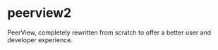 # peerview2
PeerView, completely rewritten from scratch to offer a better user and developer experience.
